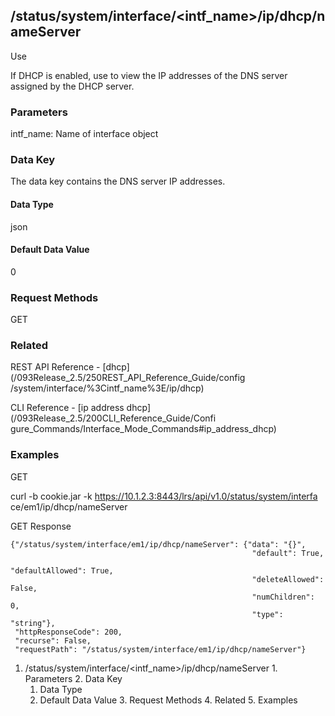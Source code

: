 ## /status/system/interface/<intf_name>/ip/dhcp/nameServer

Use

If DHCP is enabled, use to view the IP addresses of the DNS server assigned by
the DHCP server.

### Parameters

intf_name: Name of interface object

### Data Key

The data key contains the DNS server IP addresses.

#### Data Type

json

#### Default Data Value

0

### Request Methods

GET

### Related

REST API Reference - [dhcp](/093Release_2.5/250REST_API_Reference_Guide/config
/system/interface/%3Cintf_name%3E/ip/dhcp)

CLI Reference - [ip address dhcp](/093Release_2.5/200CLI_Reference_Guide/Confi
gure_Commands/Interface_Mode_Commands#ip_address_dhcp)

### Examples

GET

curl -b cookie.jar -k https://10.1.2.3:8443/lrs/api/v1.0/status/system/interfa
ce/em1/ip/dhcp/nameServer

GET Response

    
    
    {"/status/system/interface/em1/ip/dhcp/nameServer": {"data": "{}",
                                                          "default": True,
                                                          "defaultAllowed": True,
                                                          "deleteAllowed": False,
                                                          "numChildren": 0,
                                                          "type": "string"},
     "httpResponseCode": 200,
     "recurse": False,
     "requestPath": "/status/system/interface/em1/ip/dhcp/nameServer"}
    

  1. /status/system/interface/<intf_name>/ip/dhcp/nameServer
    1. Parameters
    2. Data Key
      1. Data Type
      2. Default Data Value
    3. Request Methods
    4. Related
    5. Examples

